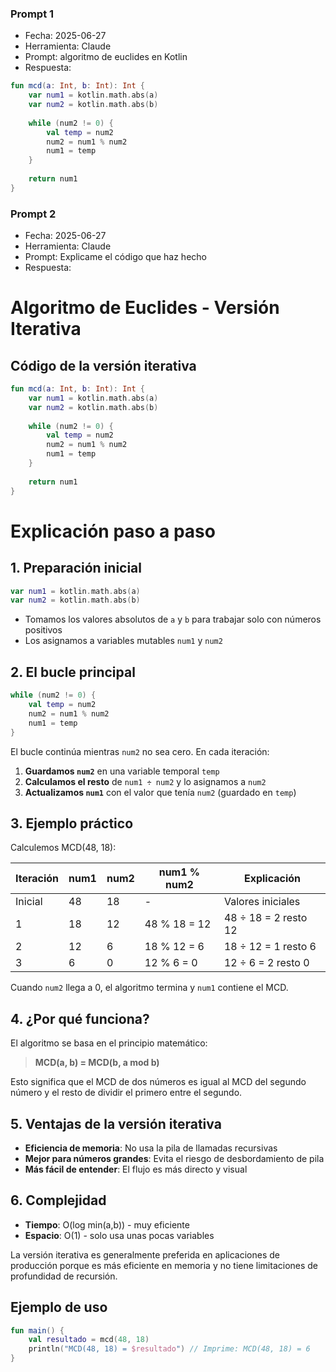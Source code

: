 ### Prompt 1
- Fecha: 2025-06-27
- Herramienta: Claude
- Prompt: algoritmo de euclides en Kotlin
- Respuesta: 
```kotlin
fun mcd(a: Int, b: Int): Int {
    var num1 = kotlin.math.abs(a)
    var num2 = kotlin.math.abs(b)
    
    while (num2 != 0) {
        val temp = num2
        num2 = num1 % num2
        num1 = temp
    }
    
    return num1
}
```

### Prompt 2
- Fecha: 2025-06-27
- Herramienta: Claude
- Prompt: Explicame el código que haz hecho
- Respuesta:

# Algoritmo de Euclides - Versión Iterativa

## Código de la versión iterativa

```kotlin
fun mcd(a: Int, b: Int): Int {
    var num1 = kotlin.math.abs(a)
    var num2 = kotlin.math.abs(b)
    
    while (num2 != 0) {
        val temp = num2
        num2 = num1 % num2
        num1 = temp
    }
    
    return num1
}
```

# Explicación paso a paso

## 1. Preparación inicial

```kotlin
var num1 = kotlin.math.abs(a)
var num2 = kotlin.math.abs(b)
```

- Tomamos los valores absolutos de `a` y `b` para trabajar solo con números positivos
- Los asignamos a variables mutables `num1` y `num2`

## 2. El bucle principal

```kotlin
while (num2 != 0) {
    val temp = num2
    num2 = num1 % num2
    num1 = temp
}
```

El bucle continúa mientras `num2` no sea cero. En cada iteración:

1. **Guardamos `num2`** en una variable temporal `temp`
2. **Calculamos el resto** de `num1 ÷ num2` y lo asignamos a `num2`
3. **Actualizamos `num1`** con el valor que tenía `num2` (guardado en `temp`)

## 3. Ejemplo práctico

Calculemos MCD(48, 18):

| Iteración | num1 | num2 | num1 % num2 | Explicación |
|-----------|------|------|-------------|-------------|
| Inicial   | 48   | 18   | -           | Valores iniciales |
| 1         | 18   | 12   | 48 % 18 = 12| 48 ÷ 18 = 2 resto 12 |
| 2         | 12   | 6    | 18 % 12 = 6 | 18 ÷ 12 = 1 resto 6 |
| 3         | 6    | 0    | 12 % 6 = 0  | 12 ÷ 6 = 2 resto 0 |

Cuando `num2` llega a 0, el algoritmo termina y `num1` contiene el MCD.

## 4. ¿Por qué funciona?

El algoritmo se basa en el principio matemático:

> **MCD(a, b) = MCD(b, a mod b)**

Esto significa que el MCD de dos números es igual al MCD del segundo número y el resto de dividir el primero entre el segundo.

## 5. Ventajas de la versión iterativa

- **Eficiencia de memoria**: No usa la pila de llamadas recursivas
- **Mejor para números grandes**: Evita el riesgo de desbordamiento de pila
- **Más fácil de entender**: El flujo es más directo y visual

## 6. Complejidad

- **Tiempo**: O(log min(a,b)) - muy eficiente
- **Espacio**: O(1) - solo usa unas pocas variables

La versión iterativa es generalmente preferida en aplicaciones de producción porque es más eficiente en memoria y no tiene limitaciones de profundidad de recursión.

## Ejemplo de uso

```kotlin
fun main() {
    val resultado = mcd(48, 18)
    println("MCD(48, 18) = $resultado") // Imprime: MCD(48, 18) = 6
}
```
